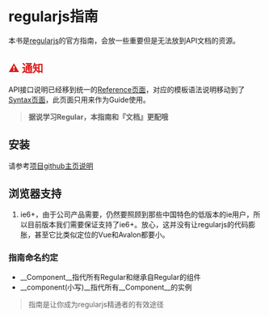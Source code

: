 # regularjs指南

本书是[regularjs](https://github.com/regularjs/regular)的官方指南，会放一些重要但是无法放到API文档的资源。

## <b style="color:#DE1A1A;">&#x26A0; 通知</b>

API接口说明已经移到统一的[Reference页面]({{api}})，对应的模板语法说明移动到了[Syntax页面](http://regularjs.github.io/reference/?syntax-zh)，此页面只用来作为Guide使用。

> __据说学习Regular，本指南和『文档』更配哦__

## 安装

请参考[项目github主页说明](https://github.com/regularjs/regular)

## 浏览器支持

1. ie6+，由于公司产品需要，仍然要照顾到那些中国特色的低版本的ie用户，所以目前版本我们需要保证支持了ie6+。放心，这并没有让regularjs的代码膨胀，甚至它比类似定位的Vue和Avalon都要小。

### 指南命名约定

* __Component__指代所有Regular和继承自Regular的组件
* __component(小写)__指代所有__Component__的实例


> 指南是让你成为regularjs精通者的有效途径
